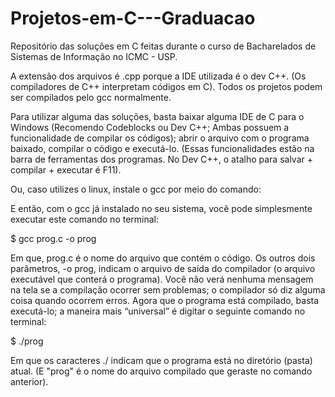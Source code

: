 ﻿# Projetos-em-C---Graduacao

Repositório das soluções em C feitas durante o curso de Bacharelados de Sistemas de Informação no ICMC - USP.

A extensão dos arquivos é .cpp porque a IDE utilizada é o dev C++. (Os compiladores de C++ interpretam códigos em C).
Todos os projetos podem ser compilados pelo gcc normalmente.

Para utilizar alguma das soluções, basta baixar alguma IDE de C para o Windows (Recomendo Codeblocks ou Dev C++; Ambas possuem a funcionalidade de compilar os códigos); abrir o arquivo com o programa baixado, compilar o código e executá-lo. (Essas funcionalidades estão na barra de ferramentas dos programas. No Dev C++, o atalho para salvar + compilar + executar é F11).

Ou, caso utilizes o linux, instale o gcc por meio do comando:

E então, com o gcc já instalado no seu sistema, você pode simplesmente executar este comando no terminal:

$ gcc prog.c -o prog

Em que, prog.c é o nome do arquivo que contém o código. Os outros dois parâmetros, -o prog, indicam o arquivo de saída do compilador (o arquivo executável que conterá o programa). Você não verá nenhuma mensagem na tela se a compilação ocorrer sem problemas; o compilador só diz alguma coisa quando ocorrem erros.
Agora que o programa está compilado, basta executá-lo; a maneira mais “universal” é digitar o seguinte comando no terminal:

$ ./prog

Em que os caracteres ./ indicam que o programa está no diretório (pasta) atual. (E "prog" é o nome do arquivo compilado que geraste no comando anterior).
